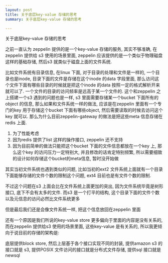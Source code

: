 ```yaml
---
layout: post
title: 关于底层key-value 存储的思考
summary: 关于底层key-value 存储的思考

---
```


关于底层key-value 存储的思考

之前一直认为 zeppelin 提供的是一个key-value 存储的服务, 其实不够准确, 在zeppelin 提供给 s3 使用的场景里面, zeppelin 应该提供的是一个类似于物理磁盘这样的基础存储, 然后s3 就类似于磁盘上面的文件系统.

比如文件系统有目录信息, 在linux 下面, 对于目录的处理和文件是一样的,  一个目录也是inode, 目录下面的文件是存储在这个inode 的data 字段里面, 那么访问这个文件下面有哪些目录的时候就是把这个inode 的data 按照一定的格式解析开来就可以了. 一个文件的目录的访问频率是远高于某一个文件的. 这个和zeppelin 之上搭建一个s3 遇到的问题也是一样, s3 里面需要存储某一个bucket 下面所有的object 的信息, 那么如果和文件系统一样的做法, 应该是在zeppelin 里面有一个专门的key 用于存储这个bucket 下面有哪些object, 然后需要读取的时候去访问这个key 就可以. 那么为什么目前zeppelin-gateway 的做法是把这些meta 信息存储在redis 上面.

1. 为了性能考虑
2. 因为redis 提供了list 这样的操作接口, zeppelin 还不支持
3. 因为目前简单的做法只能把这个bucket 下面的文件信息都放在一个key 上, 那么这个key 的访问压力一定特别大, 并且修改的话肯定特别频繁, 所以需要细致的设计如何存储这个bucket的meta信息, 暂时没开始做

其实当初文件系统也遇到类似的问题, 比如当初的ext2 文件系统上面就有一个目录下面能够存储的文件个数的限制这个问题, ext4 目前也是有文件个数的限制.

不过这个问题在s3 上面会比在文件系统上面更加的突出, 因为文件系统毕竟是树形接口, 底下不会有太多的文件. 而s3 是一个打平的结构, 这个目录下面的文件个数以及元信息的访问必然比文件系统更多

但是最后我们还是会像文件系统一样, 把这个信息放回在zeppelin 里面

还有一个原因是我们所说的key-value store 更多偏向于里面的内容是没有关系的, 而在zeppelin 提供给s3 使用的场景里面, 这些key-value 是有关系的, 所以我更倾向于说目前的存储的架构是:

底层提供block store, 然后上层基于各个接口实现不同的封装, 提供amazon s3 的接口就是 s3, 提供POSIX 文件访问的接口就是分布式文件存储, 提供sql 接口就是newsql



